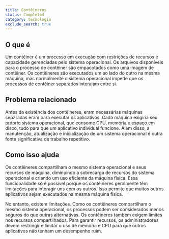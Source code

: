 ```yaml
---
title: Contêineres
status: Completed
category: tecnologia
exclude_search: true
---
```


## O que é
Um contêiner é um processo em execução com restrições de recursos e capacidade gerenciadas pelo sistema operacional. Os arquivos disponíveis para o processo de contêiner são empacotados como uma imagem de contêiner. Os contêineres são executados um ao lado do outro na mesma máquina, mas normalmente o sistema operacional impede que os processos de contêiner separados interajam entre si.

## Problema relacionado
Antes da existência dos contêineres, eram necessárias máquinas separadas eram para executar os aplicativos. Cada máquina exigiria seu próprio sistema operacional, que consome CPU, memória e espaço em disco, tudo para que um aplicativo individual funcione. Além disso, a manutenção, atualização e inicialização de um sistema operacional é outra fonte significativa de trabalho repetitivo.

## Como isso ajuda
Os contêineres compartilham o mesmo sistema operacional e seus recursos de máquina, diminuindo a sobrecarga de recursos do sistema operacional e criando um uso eficiente da máquina física. Essa funcionalidade só é possível porque os contêineres geralmente têm limitações para interagir uns com os outros. Isso permite que muitos outros aplicativos sejam executados na mesma máquina física.

No entanto, existem limitações. Como os contêineres compartilham o mesmo sistema operacional, os processos podem ser considerados menos seguros do que outras alternativas. Os contêineres também exigem limites nos recursos compartilhados. Para garantir recursos, os administradores devem restringir e limitar o uso de memória e CPU para que outros aplicativos não tenham um desempenho ruim.
